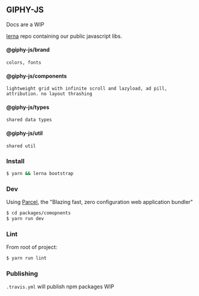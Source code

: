 ## GIPHY-JS

Docs are a WIP

[lerna](https://github.com/lerna/lerna) repo containing our public javascript libs.

#### @giphy-js/brand

    colors, fonts

#### @giphy-js/components

    lightweight grid with infinite scroll and lazyload, ad pill, attribution. no layout thrashing

#### @giphy-js/types

    shared data types

#### @giphy-js/util

    shared util

### Install

```sh
$ yarn && lerna bootstrap
```

### Dev

Using [Parcel](https://parceljs.org/), the "Blazing fast, zero configuration web application bundler"

```sh
$ cd packages/comopnents
$ yarn run dev
```

### Lint

From root of project:

```sh
$ yarn run lint
```

### Publishing

`.travis.yml` will publish npm packages WIP

